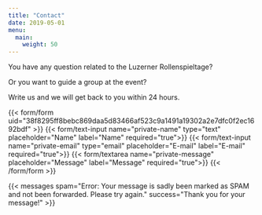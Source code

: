 ```yaml
---
title: "Contact"
date: 2019-05-01
menu:
  main:
    weight: 50
---
```


You have any question related to the Luzerner Rollenspieltage?

Or you want to guide a group at the event?

Write us and we will get back to you within 24 hours.

{{< form/form uid="38f8295ff8bebc869daa5d83466af523c9a1491a19302a2e7dfc0f2ec1692bdf" >}}
  {{< form/text-input name="private-name" type="text" placeholder="Name" label="Name" required="true">}}
  {{< form/text-input name="private-email" type="email" placeholder="E-mail" label="E-mail" required="true">}}
  {{< form/textarea name="private-message" placeholder="Message" label="Message" required="true">}}
{{< /form/form >}}

{{< messages spam="Error: Your message is sadly been marked as SPAM and not been forwarded. Please try again." success="Thank you for your message!" >}}
